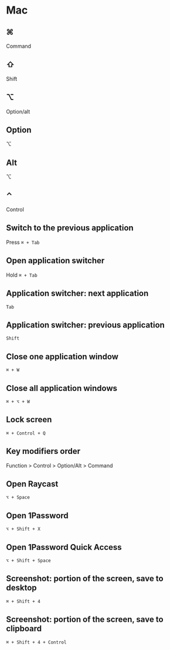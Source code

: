 # Mac

## ⌘

Command

## ⇧

Shift

## ⌥

Option/alt

## Option

⌥

## Alt

⌥

## ⌃

Control

## Switch to the previous application

Press `⌘ + Tab`

## Open application switcher

Hold `⌘ + Tab`

## Application switcher: next application

`Tab`

## Application switcher: previous application

`Shift`

## Close one application window

`⌘ + W`

## Close all application windows

`⌘ + ⌥ + W`

## Lock screen

`⌘ + Control + Q`

## Key modifiers order

Function > Control > Option/Alt > Command

## Open Raycast

`⌥ + Space`

## Open 1Password

`⌥ + Shift + X`

## Open 1Password Quick Access

`⌥ + Shift + Space`

## Screenshot: portion of the screen, save to desktop

`⌘ + Shift + 4`

## Screenshot: portion of the screen, save to clipboard

`⌘ + Shift + 4 + Control`

